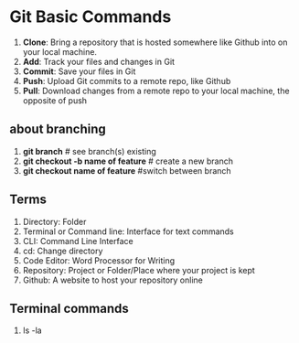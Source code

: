# Git Basic Commands
1. **Clone**: Bring a repository that is hosted somewhere like Github into on your local machine.
2. **Add**: Track your files and changes in Git
3. **Commit**: Save your files in Git
4. **Push**: Upload Git commits to a remote repo, like Github
5. **Pull**: Download changes from a remote repo to your local machine, the opposite of push

## about branching
   1. **git branch** # see branch(s) existing
   2. **git checkout -b name of feature** # create a new branch
   3.  **git checkout name of feature** #switch between branch

## Terms
<!-- ![terms image](https://github.com/go-pedro/demo-repo/blob/30b0d5ded28700b553ac27f99f23532c57d32d7c/terms.PNG "terms image") -->

1. Directory: Folder
2. Terminal or Command line: Interface for text commands
3. CLI: Command Line Interface
4. cd: Change directory
5. Code Editor: Word Processor for Writing
6. Repository: Project or Folder/Place where your project is kept
7. Github: A website to host your repository online


## Terminal commands
1. ls -la